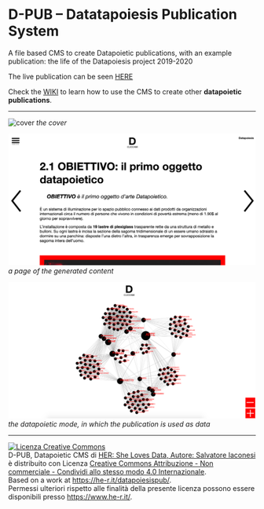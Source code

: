 # D-PUB – Datatapoiesis Publication System
A file based CMS to create Datapoietic publications, with an example publication: the life of the Datapoiesis project 2019-2020


The live publication can be seen [HERE](https://he-r.it/datapoiesispub/) 

Check the [WIKI](https://github.com/xdxdVSxdxd/DatapoiesisPub/wiki) to learn how to use the CMS to create other **datapoietic publications**.

---

![cover](/screenshots/f1.png)
_the cover_

![content](/screenshots/f2.png)
_a page of the generated content_

![datapoietic mode](/screenshots/f3.png)
_the datapoietic mode, in which the publication is used as data_

---


<a rel="license" href="http://creativecommons.org/licenses/by-nc-sa/4.0/"><img alt="Licenza Creative Commons" style="border-width:0" src="https://i.creativecommons.org/l/by-nc-sa/4.0/88x31.png" /></a><br /><span xmlns:dct="http://purl.org/dc/terms/" href="http://purl.org/dc/dcmitype/InteractiveResource" property="dct:title" rel="dct:type">D-PUB, Datapoietic CMS</span> di <a xmlns:cc="http://creativecommons.org/ns#" href="https://github.com/xdxdVSxdxd/DatapoiesisPub" property="cc:attributionName" rel="cc:attributionURL">HER: She Loves Data, Autore: Salvatore Iaconesi</a> è distribuito con Licenza <a rel="license" href="http://creativecommons.org/licenses/by-nc-sa/4.0/">Creative Commons Attribuzione - Non commerciale - Condividi allo stesso modo 4.0 Internazionale</a>.<br />Based on a work at <a xmlns:dct="http://purl.org/dc/terms/" href="https://he-r.it/datapoiesispub/" rel="dct:source">https://he-r.it/datapoiesispub/</a>.<br />Permessi ulteriori rispetto alle finalità della presente licenza possono essere disponibili presso <a xmlns:cc="http://creativecommons.org/ns#" href="https://www.he-r.it/" rel="cc:morePermissions">https://www.he-r.it/</a>.
